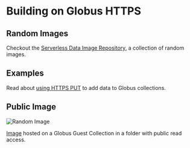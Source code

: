 # Building on Globus HTTPS

## Random Images

Checkout the [Serverless Data Image Repository](catalog/), a collection
of random images.

## Examples

Read about [using HTTPS PUT](https://rpwagner.github.io/notes/2022/09/16/globus-https-put.html) to add data to Globus collections.

## Public Image

![Random Image](https://g-e77286.ca528.03c0.data.globus.org/public/unostentation-exhalation.png)

[Image](https://g-e77286.ca528.03c0.data.globus.org/public/unostentation-exhalation.png)
hosted on a Globus Guest Collection in a folder with public read access.
